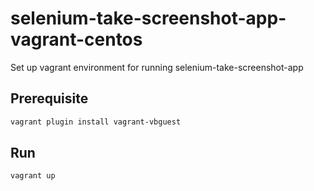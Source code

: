 # selenium-take-screenshot-app-vagrant-centos
Set up vagrant environment for running selenium-take-screenshot-app

## Prerequisite
```bash
vagrant plugin install vagrant-vbguest 
```
## Run
```bash
vagrant up
```
